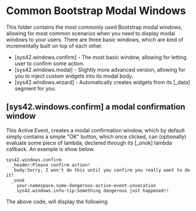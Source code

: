 Common Bootstrap Modal Windows
===============

This folder contains the most commonly used Bootstrap modal windows, allowing for most common scenarios when you need to
display modal windows to your users. There are three basic windows, which are kind of incrementally built on top of each other.

* [sys42.windows.confirm] - The most basic window, allowing for letting user to confirm some action.
* [sys42.windows.modal] - Slightly more advanced version, allowing for you to inject custom widgets into its modal body.
* [sys42.windows.wizard] - Automatically creates widgets from its [_data] segment for you.


## [sys42.windows.confirm] a modal confirmation window

This Active Event, creates a modal confirmation window, which by default simply contains a simple "OK" button, which once clicked,
can (optionally) evaluate some piece of lambda, declared through its [_onok] lambda callback. An example is show below.

```
sys42.windows.confirm
  _header:Please confirm action!
  _body:Sorry, I won't do this until you confirm you really want to do it!
  _onok
    your-namespace.some-dangerous-active-event-invocation
    sys42.windows.info-tip:Something dangerous just happened!!
```

The above code, will display the following.


